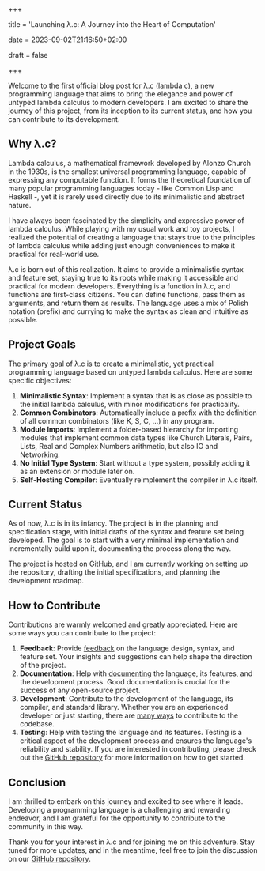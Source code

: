 +++

title = 'Launching λ.c: A Journey into the Heart of Computation'

date = 2023-09-02T21:16:50+02:00

draft = false

+++

Welcome to the first official blog post for λ.c (lambda c), a new programming
language that aims to bring the elegance and power of untyped lambda calculus to
modern developers. I am excited to share the journey of this project, from its
inception to its current status, and how you can contribute to its development.

## Why λ.c?

Lambda calculus, a mathematical framework developed by Alonzo Church in the
1930s, is the smallest universal programming language, capable of expressing any
computable function. It forms the theoretical foundation of many popular
programming languages today - like Common Lisp and Haskell -, yet it is rarely
used directly due to its minimalistic and abstract nature.

I have always been fascinated by the simplicity and expressive power of lambda
calculus. While playing with my usual work and toy projects, I realized the
potential of creating a language that stays true to the principles of lambda
calculus while adding just enough conveniences to make it practical for
real-world use.

λ.c is born out of this realization. It aims to provide a minimalistic syntax
and feature set, staying true to its roots while making it accessible and
practical for modern developers. Everything is a function in λ.c, and functions
are first-class citizens. You can define functions, pass them as arguments, and
return them as results. The language uses a mix of Polish notation (prefix) and
currying to make the syntax as clean and intuitive as possible.

## Project Goals

The primary goal of λ.c is to create a minimalistic, yet practical programming
language based on untyped lambda calculus. Here are some specific objectives:

1. **Minimalistic Syntax**: Implement a syntax that is as close as possible to
   the initial lambda calculus, with minor modifications for practicality.
2. **Common Combinators**: Automatically include a prefix with the definition of
   all common combinators (like K, S, C, ...) in any program.
3. **Module Imports**: Implement a folder-based hierarchy for importing modules
   that implement common data types like Church Literals, Pairs, Lists, Real and
   Complex Numbers arithmetic, but also IO and Networking.
4. **No Initial Type System**: Start without a type system, possibly adding it
   as an extension or module later on.
5. **Self-Hosting Compiler**: Eventually reimplement the compiler in λ.c itself.

## Current Status

As of now, λ.c is in its infancy. The project is in the planning and
specification stage, with initial drafts of the syntax and feature set being
developed. The goal is to start with a very minimal implementation and
incrementally build upon it, documenting the process along the way.

The project is hosted on GitHub, and I am currently working on setting up the
repository, drafting the initial specifications, and planning the development
roadmap.

## How to Contribute

Contributions are warmly welcomed and greatly appreciated. Here are some ways
you can contribute to the project:

1. **Feedback**: Provide
   [feedback](https://github.com/denisdubochevalier/lambdac/issues) on the
   language design, syntax, and feature set. Your insights and suggestions can
   help shape the direction of the project.
2. **Documentation**: Help with
   [documenting](https://github.com/denisdubochevalier/lambdac/tree/main/site)
   the language, its features, and the development process. Good documentation
   is crucial for the success of any open-source project.
3. **Development**: Contribute to the development of the language, its compiler,
   and standard library. Whether you are an experienced developer or just
   starting, there are
   [many ways](https://github.com/denisdubochevalier/lambdac/blob/main/CONTRIBUTING.md)
   to contribute to the codebase.
4. **Testing**: Help with testing the language and its features. Testing is a
   critical aspect of the development process and ensures the language's
   reliability and stability. If you are interested in contributing, please
   check out the
   [GitHub repository](https://github.com/denisdubochevalier/lambdac) for more
   information on how to get started.

## Conclusion

I am thrilled to embark on this journey and excited to see where it leads.
Developing a programming language is a challenging and rewarding endeavor, and I
am grateful for the opportunity to contribute to the community in this way.

Thank you for your interest in λ.c and for joining me on this adventure. Stay
tuned for more updates, and in the meantime, feel free to join the discussion on
our [GitHub repository](https://github.com/denisdubochevalier/lambdac).

